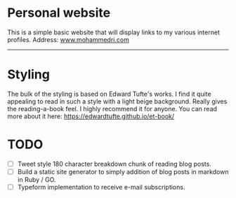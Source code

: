 # Personal website
This is a simple basic website that will display links to my various internet profiles. 
Address: www.mohammedri.com

---------------------------------------------------------------------------------------

# Styling
The bulk of the styling is based on Edward Tufte's works. I find it quite appealing to read in such a style with a light beige background. Really gives the reading-a-book feel. I highly recommend it for anyone. You can read more about it here: https://edwardtufte.github.io/et-book/

# TODO
- [ ] Tweet style 180 character breakdown chunk of reading blog posts.
- [ ] Build a static site generator to simply addition of blog posts in markdown in Ruby / GO.
- [ ] Typeform implementation to receive e-mail subscriptions.
